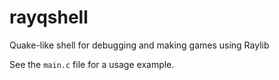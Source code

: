 # rayqshell
Quake-like shell for debugging and making games using Raylib

See the `main.c` file for a usage example.
